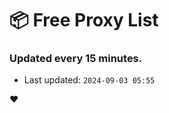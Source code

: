 # :package: Free Proxy List
### Updated every 15 minutes.

- Last updated: `2024-09-03 05:55`

:heart:

